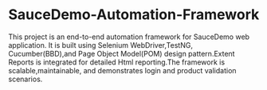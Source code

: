 # SauceDemo-Automation-Framework
This  project is an end-to-end automation framework for SauceDemo web application. It is built using Selenium WebDriver,TestNG, Cucumber(BBD),and Page Object Model(POM) design pattern.Extent Reports is integrated for detailed Html reporting.The framework is scalable,maintainable, and demonstrates login and product validation scenarios.
